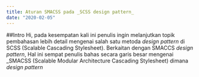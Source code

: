 ```yaml
---
title: Aturan SMACSS pada _SCSS design pattern_ 
date: "2020-02-05"
---
```


##Intro
Hi, pada kesempatan kali ini penulis ingin melanjutkan topik pembahasan lebih detail mengenai salah satu metoda _design pattern_ di SCSS (Scalable Cascading Stylesheet). 
Berkaitan dengan SMACCS _design pattern_, Hal ini sempat penulis bahas secara garis besar mengenai _SMACSS (Scalable Modular Architecture Cascading Stylesheet) dimana _design pattern_ 


